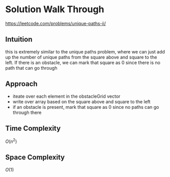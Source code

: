 # Solution Walk Through
https://leetcode.com/problems/unique-paths-ii/

## Intuition
this is extremely similar to the unique paths problem, where we can just add up the number of unique paths from the square above and square to the left. If there is an obstacle, we can mark that square as 0 since there is no path that can go through

## Approach
- iteate over each element in the obstacleGrid vector
- write over array based on the square above and square to the left
- if an obstacle is present, mark that square as 0 since no paths can go through there

## Time Complexity
$O(n^2)$

## Space Complexity
$O(1)$




